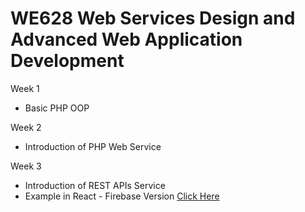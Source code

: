 # WE628 Web Services Design and Advanced Web Application Development

Week 1
  - Basic PHP OOP

Week 2
  - Introduction of PHP Web Service

Week 3
  - Introduction of REST APIs Service
  - Example in React - Firebase Version <a href="https://github.com/mossnana/we-dpu/tree/WE628-Web-Services-Design-and-Advanced-Web-Application-Development/week3/firebase-version">Click Here</a>
